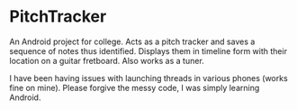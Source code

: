 # PitchTracker
An Android project for college. Acts as a pitch tracker and saves a sequence of notes thus identified. Displays them in timeline form with their location on a guitar fretboard. Also works as a tuner. 

I have been having issues with launching threads in various phones (works fine on mine). Please forgive the messy code, I was simply learning Android.
